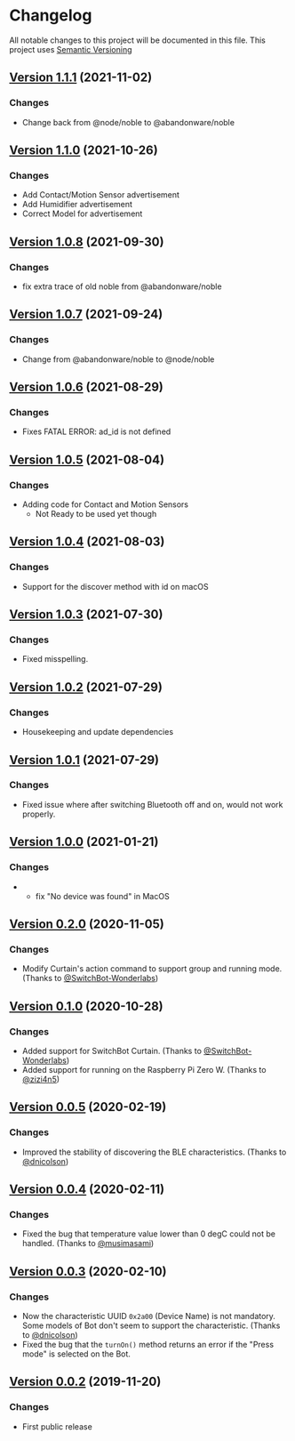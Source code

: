 # Changelog

All notable changes to this project will be documented in this file. This project uses [Semantic Versioning](https://semver.org/)

## [Version 1.1.1](https://github.com/OpenWonderLabs/node-switchbot/releases/tag/v1.1.1) (2021-11-02)

### Changes

- Change back from @node/noble to @abandonware/noble

## [Version 1.1.0](https://github.com/OpenWonderLabs/node-switchbot/releases/tag/v1.1.0) (2021-10-26)

### Changes

- Add Contact/Motion Sensor advertisement
- Add Humidifier advertisement
- Correct Model for advertisement

## [Version 1.0.8](https://github.com/OpenWonderLabs/node-switchbot/releases/tag/v1.0.8) (2021-09-30)

### Changes

- fix extra trace of old noble from @abandonware/noble

## [Version 1.0.7](https://github.com/OpenWonderLabs/node-switchbot/releases/tag/v1.0.7) (2021-09-24)

### Changes

- Change from @abandonware/noble to @node/noble

## [Version 1.0.6](https://github.com/OpenWonderLabs/node-switchbot/releases/tag/v1.0.6) (2021-08-29)

### Changes

- Fixes FATAL ERROR: ad_id is not defined

## [Version 1.0.5](https://github.com/OpenWonderLabs/node-switchbot/releases/tag/v1.0.5) (2021-08-04)

### Changes

- Adding code for Contact and Motion Sensors
  - Not Ready to be used yet though

## [Version 1.0.4](https://github.com/OpenWonderLabs/node-switchbot/releases/tag/v1.0.4) (2021-08-03)

### Changes

- Support for the discover method with id on macOS

## [Version 1.0.3](https://github.com/OpenWonderLabs/node-switchbot/releases/tag/v1.0.3) (2021-07-30)

### Changes

- Fixed misspelling.

## [Version 1.0.2](https://github.com/OpenWonderLabs/node-switchbot/releases/tag/v1.0.2) (2021-07-29)

### Changes

- Housekeeping and update dependencies

## [Version 1.0.1](https://github.com/OpenWonderLabs/node-switchbot/releases/tag/v1.0.1) (2021-07-29)

### Changes

- Fixed issue where after switching Bluetooth off and on, would not work properly.

## [Version 1.0.0](https://github.com/OpenWonderLabs/node-switchbot/releases/tag/v1.0.0) (2021-01-21)

### Changes

-   * fix "No device was found" in MacOS

## [Version 0.2.0](https://github.com/OpenWonderLabs/node-switchbot/releases/tag/v0.2.0) (2020-11-05)

### Changes

- Modify Curtain's action command to support group and running mode. (Thanks to [@SwitchBot-Wonderlabs](https://github.com/OpenWonderLabs/node-switchbot/pull/7/))

## [Version 0.1.0](https://github.com/OpenWonderLabs/node-switchbot/releases/tag/v0.1.0) (2020-10-28)

### Changes

- Added support for SwitchBot Curtain. (Thanks to [@SwitchBot-Wonderlabs](https://github.com/OpenWonderLabs/node-switchbot/pull/6/))
- Added support for running on the Raspberry Pi Zero W. (Thanks to [@zizi4n5](https://github.com/OpenWonderLabs/node-switchbot/pull/5))

## [Version 0.0.5](https://github.com/OpenWonderLabs/node-switchbot/releases/tag/v0.0.5) (2020-02-19)

### Changes

- Improved the stability of discovering the BLE characteristics. (Thanks to [@dnicolson](https://github.com/OpenWonderLabs/node-switchbot/issues/3))

## [Version 0.0.4](https://github.com/OpenWonderLabs/node-switchbot/releases/tag/v0.0.4) (2020-02-11)

### Changes

- Fixed the bug that temperature value lower than 0 degC could not be handled. (Thanks to [@musimasami](https://github.com/OpenWonderLabs/node-switchbot/issues/2))

## [Version 0.0.3](https://github.com/OpenWonderLabs/node-switchbot/releases/tag/v0.0.3) (2020-02-10)

### Changes

- Now the characteristic UUID `0x2a00` (Device Name) is not mandatory. Some models of Bot don't seem to support the characteristic. (Thanks to [@dnicolson](https://github.com/OpenWonderLabs/node-switchbot/issues/1))
- Fixed the bug that the `turnOn()` method returns an error if the "Press mode" is selected on the Bot.

## [Version 0.0.2](https://github.com/OpenWonderLabs/node-switchbot/releases/tag/v0.0.2) (2019-11-20)

### Changes

- First public release